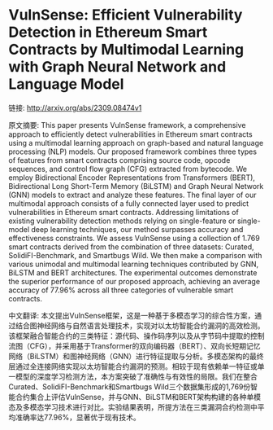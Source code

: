 # VulnSense: Efficient Vulnerability Detection in Ethereum Smart Contracts by Multimodal Learning with Graph Neural Network and Language Model

链接: http://arxiv.org/abs/2309.08474v1

原文摘要:
This paper presents VulnSense framework, a comprehensive approach to
efficiently detect vulnerabilities in Ethereum smart contracts using a
multimodal learning approach on graph-based and natural language processing
(NLP) models. Our proposed framework combines three types of features from
smart contracts comprising source code, opcode sequences, and control flow
graph (CFG) extracted from bytecode. We employ Bidirectional Encoder
Representations from Transformers (BERT), Bidirectional Long Short-Term Memory
(BiLSTM) and Graph Neural Network (GNN) models to extract and analyze these
features. The final layer of our multimodal approach consists of a fully
connected layer used to predict vulnerabilities in Ethereum smart contracts.
Addressing limitations of existing vulnerability detection methods relying on
single-feature or single-model deep learning techniques, our method surpasses
accuracy and effectiveness constraints. We assess VulnSense using a collection
of 1.769 smart contracts derived from the combination of three datasets:
Curated, SolidiFI-Benchmark, and Smartbugs Wild. We then make a comparison with
various unimodal and multimodal learning techniques contributed by GNN, BiLSTM
and BERT architectures. The experimental outcomes demonstrate the superior
performance of our proposed approach, achieving an average accuracy of 77.96\%
across all three categories of vulnerable smart contracts.

中文翻译:
本文提出VulnSense框架，这是一种基于多模态学习的综合性方案，通过结合图神经网络与自然语言处理技术，实现对以太坊智能合约漏洞的高效检测。该框架融合智能合约的三类特征：源代码、操作码序列以及从字节码中提取的控制流图（CFG），并采用基于Transformer的双向编码器（BERT）、双向长短期记忆网络（BiLSTM）和图神经网络（GNN）进行特征提取与分析。多模态架构的最终层通过全连接网络实现以太坊智能合约漏洞的预测。相较于现有依赖单一特征或单一模型的深度学习检测方法，本方案突破了准确性与有效性的局限。我们在整合Curated、SolidiFI-Benchmark和Smartbugs Wild三个数据集形成的1,769份智能合约集合上评估VulnSense，并与GNN、BiLSTM和BERT架构构建的各种单模态及多模态学习技术进行对比。实验结果表明，所提方法在三类漏洞合约检测中平均准确率达77.96%，显著优于现有技术。
